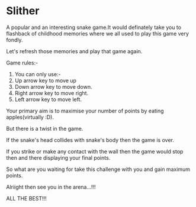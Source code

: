 # Slither
A popular and an interesting snake game.It would definately take you to flashback of childhood memories where we all used to play this game very fondly.

Let's refresh those memories and play that game again.

Game rules:-
1. You can only use:-
1. Up arrow key to move up
2. Down arrow key to move down.
3. Right arrow key to move right.
4. Left arrow key to move left.

Your primary aim is to maximise your number of points by eating apples(virtually :D).

But there is a twist in the game.

If the snake's head collides with snake's body then the game is over.

If you strike or make any contact with the wall then the game would stop then and there displaying your final points.

So what are you waiting for take this challenge with you and gain maximum points.

Alriight then see you in the arena...!!!

ALL THE BEST!!!
